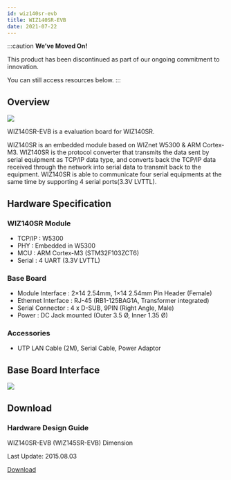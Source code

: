 ```yaml
---
id: wiz140sr-evb
title: WIZ140SR-EVB
date: 2021-07-22
---
```


:::caution
**We’ve Moved On!**

This product has been discontinued as part of our ongoing commitment to innovation.

You can still access resources below.
:::

## Overview

![](/img/products/wiz140sr/ShopDtl_1104_20150108165522.jpg)

WIZ140SR-EVB is a evaluation board for WIZ140SR.

WIZ140SR is an embedded module based on WIZnet W5300 &  ARM Cortex-M3. WIZ140SR is the protocol converter that transmits the data sent by serial equipment as TCP/IP data type, and converts back the TCP/IP data received through the network into serial data to transmit back to the equipment. WIZ140SR is able to communicate four serial equipments at the same time by supporting 4 serial ports(3.3V LVTTL).

## Hardware Specification

### WIZ140SR Module

- TCP/IP : W5300
- PHY : Embedded in W5300
- MCU : ARM Cortex-M3 (STM32F103ZCT6)
- Serial : 4 UART (3.3V LVTTL)

### Base Board

- Module Interface : 2×14 2.54mm, 1×14 2.54mm Pin Header (Female)
- Ethernet Interface : RJ-45 (RB1-125BAG1A, Transformer integrated)
- Serial Connector : 4 x D-SUB, 9PIN (Right Angle, Male)
- Power : DC Jack mounted (Outer 3.5 Ø, Inner 1.35 Ø)

### Accessories

- UTP LAN Cable (2M), Serial Cable, Power Adaptor

## Base Board Interface

![](/img/products/wiz140sr/140701_73501.jpg)

## Download

### Hardware Design Guide

WIZ140SR-EVB (WIZ145SR-EVB) Dimension

Last Update: 2015.08.03

<a href="/img/products/wiz140sr/WIZ140_145SR_EVB_DIMENSION.pdf" target="_blank">Download</a>

